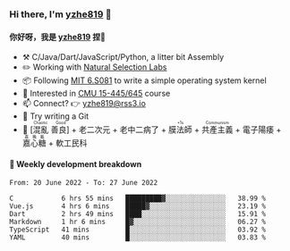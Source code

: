 ### Hi there, I'm [yzhe819](https://github.com/yzhe819) 👋

#### 你好呀，我是 [yzhe819](https://github.com/yzhe819) 捏👋

- :hammer_and_pick: C/Java/Dart/JavaScript/Python, a litter bit Assembly
- :pencil2: Working with [Natural Selection Labs](https://github.com/NaturalSelectionLabs)
- 📦 Following [MIT 6.S081](https://pdos.csail.mit.edu/6.S081/2020/) to write a simple operating system kernel
- 🧪 Interested in [CMU 15-445/645](https://15445.courses.cs.cmu.edu/fall2020/) course
- 📫 Connect? 👉 yzhe819@rss3.io
- 🌟 Try writing a Git
- 🔑 <ruby>[混亂 善良]<rp>（</rp><rt>Chaotic Good</rt><rp>）</rp></ruby> + 老二次元 + 老中二病了 + <ruby>膜法師<rp>（</rp><rt>+1s</rt><rp>）</rp></ruby> +  <ruby>共產主義<rp>（</rp><rt>Communism</rt><rp>）</rp></ruby> + 電子陽痿 + <ruby>嘉心糖<rp>（</rp><rt>嘉晚飯</rt><rp>）</rp></ruby> + 軟工民科



#### 📝 Weekly development breakdown

<!--START_SECTION:waka-->

```text
From: 20 June 2022 - To: 27 June 2022

C            6 hrs 55 mins   █████████▓░░░░░░░░░░░░░░░   38.99 %
Vue.js       4 hrs 6 mins    █████▓░░░░░░░░░░░░░░░░░░░   23.19 %
Dart         2 hrs 49 mins   ████░░░░░░░░░░░░░░░░░░░░░   15.91 %
Markdown     1 hr 6 mins     █▓░░░░░░░░░░░░░░░░░░░░░░░   06.27 %
TypeScript   41 mins         █░░░░░░░░░░░░░░░░░░░░░░░░   03.92 %
YAML         40 mins         █░░░░░░░░░░░░░░░░░░░░░░░░   03.83 %
```

<!--END_SECTION:waka-->



